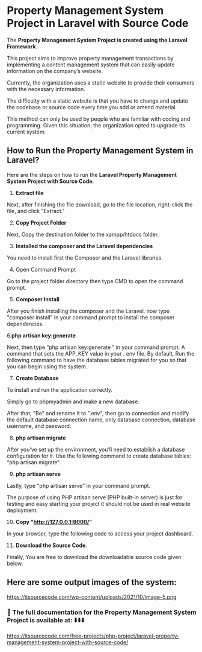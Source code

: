 # Property Management System Project in Laravel  with Source Code

The **Property Management System Project is created using the Laravel Framework**.

This project aims to improve property management transactions by implementing a content management system that can easily update information on the company’s website.

Currently, the organization uses a static website to provide their consumers with the necessary information.

The difficulty with a static website is that you have to change and update the codebase or source code every time you add or amend material.

This method can only be used by people who are familiar with coding and programming. Given this situation, the organization opted to upgrade its current system.

## How to Run the  Property Management System in Laravel?
 
Here are the steps on how to run the **Laravel Property Management System Project with Source Code**.

1. **Extract file**

Next, after finishing the file download, go to the file location, right-click the file, and click "Extract."

2. **Copy Project Folder**

Next, Copy the destination folder to the xampp/htdocs folder.

3. **Installed the composer and the Laravel dependencies**

You need to install first the Composer and the Laravel libraries.

4. Open Command Prompt

Go to the project folder directory then type CMD to open the command prompt.

5. **Composer Install**

After you finish installing the composer and the Laravel. now type "composer install" in your command prompt to install the composer dependencies.

6.**php artisan key:generate**

Next, then type “php artisan key:generate ” in your command prompt. A command that sets the APP_KEY value in your . env file. By default, Run the following command to have the database tables migrated for you so that you can begin using the system.

7. **Create Database**

To install and run the application correctly. 

Simply go to phpmyadmin and make a new database.

After that, "Be" and rename it to ".env", then go to connection and modify the default database connection name, only database connection, database username, and password.


8. **php artisan migrate**

After you’ve set up the environment, you’ll need to establish a database configuration for it. Use the following command to create database tables: “php artisan migrate“.

9. **php artisan serve**

Lastly, type "php artisan serve" in your command prompt. 

The purpose of using PHP artisan serve (PHP built-in server) is just for testing and easy starting your project it should not be used in real website deployment.

10. **Copy "http://127.0.0.1:8000/"**

In your browser, type the following code to access your project dashboard.

11. **Download the Source Code**.

Finally, You are free to download the downloadable source code given below.

## Here are some output images of the system:

https://itsourcecode.com/wp-content/uploads/2021/10/image-5.png


### 📌 The full documentation for the Property Management System Project is available at: ⬇️⬇️⬇️

https://itsourcecode.com/free-projects/php-project/laravel-property-management-system-project-with-source-code/

